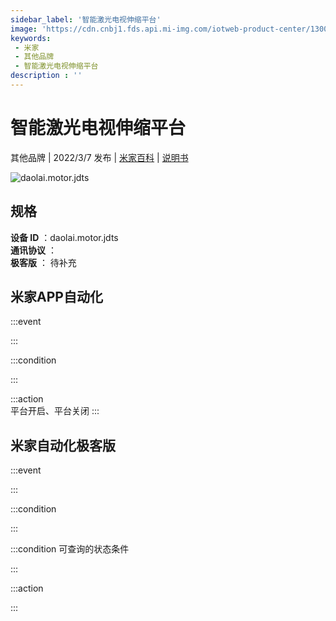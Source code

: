 ```yaml
---
sidebar_label: '智能激光电视伸缩平台'
image: 'https://cdn.cnbj1.fds.api.mi-img.com/iotweb-product-center/13008dadf8022ddb8fda0031e777d3e2_1628826801258.png?GalaxyAccessKeyId=AKVGLQWBOVIRQ3XLEW&Expires=9223372036854775807&Signature=XUxWeZyLuVdEgWqGtNa6QmHFed0='
keywords: 
 - 米家
 - 其他品牌
 - 智能激光电视伸缩平台
description : ''
---
```

# 智能激光电视伸缩平台

其他品牌 | 2022/3/7 发布 | [米家百科](https://home.mi.com/webapp/content/baike/product/index.html?model=daolai.motor.jdts) | [说明书](https://home.mi.com/views/introduction.html?model=daolai.motor.jdts&region=cn)

![daolai.motor.jdts](https://cdn.cnbj1.fds.api.mi-img.com/iotweb-product-center/13008dadf8022ddb8fda0031e777d3e2_1628826801258.png?GalaxyAccessKeyId=AKVGLQWBOVIRQ3XLEW&Expires=9223372036854775807&Signature=XUxWeZyLuVdEgWqGtNa6QmHFed0=)

## 规格  
> 
**设备 ID** ：daolai.motor.jdts  
**通讯协议** ：  
**极客版**  ： 待补充 


## 米家APP自动化  

:::event  

:::

:::condition  

:::

:::action   
平台开启、平台关闭
:::

## 米家自动化极客版  

:::event  

:::

:::condition  

:::

:::condition 可查询的状态条件  

:::

:::action  

:::

        
